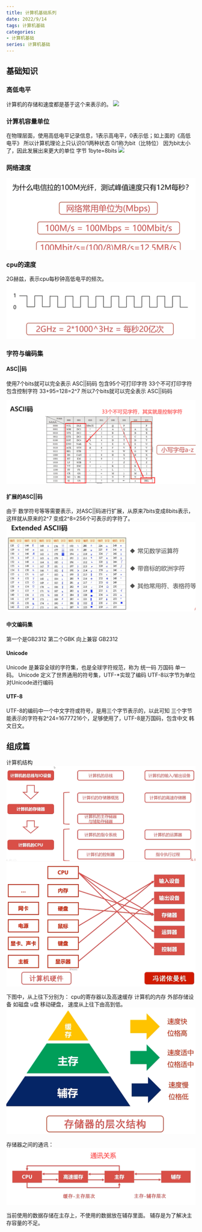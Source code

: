 ```yaml
---
title: 计算机基础系列
date: 2022/9/14
tags: 计算机基础
categories: 
- 计算机基础
series: 计算机基础
---
```


## 基础知识
### 高低电平
计算机的存储和速度都是基于这个来表示的。
![](/image/bw/1.png)

### 计算机容量单位
在物理层面，使用高低电平记录信息，1表示高电平，0表示低；如上面的《高低电平》
所以计算机理论上只认识0/1两种状态
0/1称为bit（比特位）
因为bit太小了，因此发展出来更大的单位
字节 1byte=8bits
![](/image/bw/2.png)

### 网络速度
![](/image/bw/3.png)

### cpu的速度
2G赫兹，表示cpu每秒钟高低电平的频次。
![](/image/bw/4.png)

### 字符与编码集
#### ASC||码
使用7个bits就可以完全表示 ASC||码码
包含95个可打印字符
33个不可打印字符 包含控制字符
33+95=128=2^7
所以7个bits就可以完全表示 ASC||码码


![](/image/bw/5.png)


#### 扩展的ASC||码
由于 数学符号等等需要表示，对ASC||码进行扩展，从原来7bits变成8bits表示，
这样就从原来的2^7 变成2^8=256个可表示的字符了。
![](/image/bw/6.png)

#### 中文编码集
第一个是GB2312
第二个GBK 向上兼容 GB2312

#### Unicode
Unicode 是兼容全球的字符集，也是全球字符规范，称为 统一码 万国码 单一码。
Unicode 定义了世界通用的符号集，UTF-*实现了编码
UTF-8以字节为单位对Unicode进行编码

#### UTF-8
UTF-8的编码中一个中文字符或符号，是用三个字节表示的，以此可知 三个字节能表示的字符有2^24=16777216个，足够使用了，UTF-8是万国码，包含中文 韩文日文。

## 组成篇

计算机结构
![](/image/bw/7.png)
![](/image/bw/8.png)

下图中，从上往下分别为：
cpu的寄存器以及高速缓存
计算机的内存
外部存储设备 如磁盘 u盘 移动硬盘，
速度从上往下由高到低。
![](/image/bw/9.png)

存储器之间的通讯：
![](/image/bw/10.png)

当前使用的数据存储在主存上，不使用的数据放在辅存里面。
辅存是为了解决主存容量的不足。




